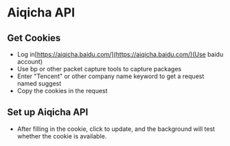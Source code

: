 # Aiqicha API

## Get Cookies

+ Log in[https://aiqicha.baidu.com/](https://aiqicha.baidu.com/)(Use baidu account)
+ Use bp or other packet capture tools to capture packages
+ Enter "Tencent" or other company name keyword to get a request named suggest
+ Copy the cookies in the request

## Set up Aiqicha API

+ After filling in the cookie, click to update, and the background will test whether the cookie is available.
